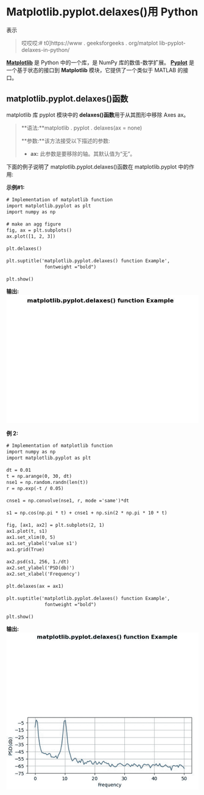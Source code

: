 # Matplotlib.pyplot.delaxes()用 Python

表示

> 哎哎哎:# t0]https://www . geeksforgeeks . org/matplot lib-pyplot-delaxes-in-python/

**[Matplotlib](https://www.geeksforgeeks.org/python-introduction-matplotlib/)** 是 Python 中的一个库，是 NumPy 库的数值-数学扩展。 **[Pyplot](https://www.geeksforgeeks.org/pyplot-in-matplotlib/)** 是一个基于状态的接口到 **Matplotlib** 模块，它提供了一个类似于 MATLAB 的接口。

## matplotlib.pyplot.delaxes()函数

matplotlib 库 pyplot 模块中的 **delaxes()函数**用于从其图形中移除 Axes ax。

> **语法:**matplotlib . pyplot . delaxes(ax = none)
> 
> **参数:**该方法接受以下描述的参数:
> 
> *   **ax:** 此参数是要移除的轴。其默认值为“无”。

下面的例子说明了 matplotlib.pyplot.delaxes()函数在 matplotlib.pyplot 中的作用:

**示例#1:**

```
# Implementation of matplotlib function
import matplotlib.pyplot as plt
import numpy as np

# make an agg figure
fig, ax = plt.subplots()
ax.plot([1, 2, 3])

plt.delaxes()

plt.suptitle('matplotlib.pyplot.delaxes() function Example',
              fontweight ="bold")

plt.show()
```

**输出:**
![](img/8eac08865bad58c03ccf681f1133a44d.png)

**例 2:**

```
# Implementation of matplotlib function
import numpy as np
import matplotlib.pyplot as plt

dt = 0.01
t = np.arange(0, 30, dt)
nse1 = np.random.randn(len(t))
r = np.exp(-t / 0.05)

cnse1 = np.convolve(nse1, r, mode ='same')*dt

s1 = np.cos(np.pi * t) + cnse1 + np.sin(2 * np.pi * 10 * t) 

fig, [ax1, ax2] = plt.subplots(2, 1)
ax1.plot(t, s1)
ax1.set_xlim(0, 5)
ax1.set_ylabel('value s1')
ax1.grid(True)

ax2.psd(s1, 256, 1./dt)
ax2.set_ylabel('PSD(db)')
ax2.set_xlabel('Frequency')

plt.delaxes(ax = ax1)

plt.suptitle('matplotlib.pyplot.delaxes() function Example',
              fontweight ="bold")

plt.show()
```

**输出:**
![](img/ad3aec4d1f4dfadb751aea6b5f10578f.png)